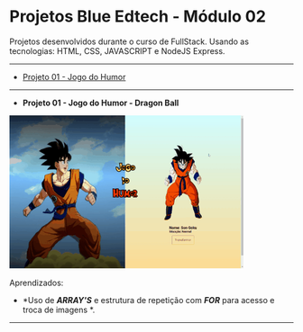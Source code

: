 # Projetos Blue Edtech - Módulo 02

Projetos desenvolvidos durante o curso de FullStack.
Usando as tecnologias: HTML, CSS, JAVASCRIPT e NodeJS Express.

---
* [Projeto 01 - Jogo do Humor](#id01)

--- 

- **Projeto 01 - Jogo do Humor - Dragon Ball** <a name="id01"></a>

![](https://github.com/Thais-Mont/projetos-blue-edtech-mod02/blob/beffd24ad8e65ec837b306dc350371e83bf3ba4f/Projeto%201%20-%20Jogo%20do%20Humor/projeto_01.gif)



Aprendizados:

* *Uso de ***ARRAY'S*** e estrutura de repetição com ***FOR*** para acesso
e troca de imagens *.

--- 
